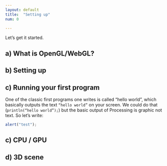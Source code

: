 ```yaml
---
layout: default
title:  "Setting up"
num: 0

---
```


Let’s get it started.

## a) What is OpenGL/WebGL?

## b) Setting up

## c) Running your first program


One of the classic first programs one writes is called “hello world”, which basically outputs the text `“hello world”` on your screen. We could do that (`println(“hello world”);`) but the basic output of Processing is graphic not text. So let’s write:

~~~ javascript
alert("test");    
~~~

## c) CPU / GPU

## d) 3D scene



